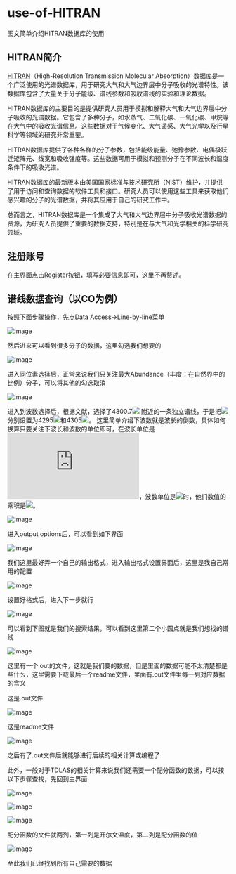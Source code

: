 # use-of-HITRAN
图文简单介绍HITRAN数据库的使用
## HITRAN简介
[HITRAN](https://www.hitran.org/)（High-Resolution Transmission Molecular Absorption）数据库是一个广泛使用的光谱数据库，用于研究大气和大气边界层中分子吸收的光谱特性。该数据库包含了大量关于分子能级、谱线参数和吸收谱线的实验和理论数据。

HITRAN数据库的主要目的是提供研究人员用于模拟和解释大气和大气边界层中分子吸收的光谱数据。它包含了多种分子，如水蒸气、二氧化碳、一氧化碳、甲烷等在大气中的吸收光谱信息。这些数据对于气候变化、大气遥感、大气光学以及行星科学等领域的研究非常重要。

HITRAN数据库提供了各种各样的分子参数，包括能级能量、弛豫参数、电偶极跃迁矩阵元、线宽和吸收强度等。这些数据可用于模拟和预测分子在不同波长和温度条件下的吸收光谱。

HITRAN数据库的最新版本由美国国家标准与技术研究所（NIST）维护，并提供了用于访问和查询数据的软件工具和接口。研究人员可以使用这些工具来获取他们感兴趣的分子的光谱数据，并将其应用于自己的研究工作中。

总而言之，HITRAN数据库是一个集成了大气和大气边界层中分子吸收光谱数据的资源，为研究人员提供了重要的数据支持，特别是在与大气和光学相关的科学研究领域。
## 注册账号
在主界面点击Register按钮，填写必要信息即可，这里不再赘述。

## 谱线数据查询（以CO为例）
按照下面步骤操作，先点Data Access->Line-by-line菜单

![image](https://github.com/WendellD0514/use-of-HITRAN/assets/91401712/a08c275e-9a11-4cb8-ae49-69cd6020388e)

然后进来可以看到很多分子的数据，这里勾选我们想要的

![image](https://github.com/WendellD0514/use-of-HITRAN/assets/91401712/c3ccc4a5-3a86-4f4b-8ebe-440f8c72c779)

进入同位素选择后，正常来说我们只关注最大Abundance（丰度：在自然界中的比例）分子，可以将其他的勾选取消

![image](https://github.com/WendellD0514/use-of-HITRAN/assets/91401712/7be7e69c-6406-4203-9e31-ccfd0ae2e1cc)

进入到波数选择后，根据文献，选择了4300.7![](http://latex.codecogs.com/svg.latex?cm^{-1})
附近的一条独立谱线，于是把![](http://latex.codecogs.com/svg.latex?\nu_{min},\nu_{max})分别设置为4295![](http://latex.codecogs.com/svg.latex?cm^{-1})和4305![](http://latex.codecogs.com/svg.latex?cm^{-1})。
这里简单介绍下波数就是波长的倒数，具体如何换算只要关注下波长和波数的单位即可，在波长单位是![](http://latex.codecogs.com/svg.latex?nm)，波数单位是![](http://latex.codecogs.com/svg.latex?cm^{-1})时，他们数值的乘积是![](http://latex.codecogs.com/svg.latex?10^7)。

![image](https://github.com/WendellD0514/use-of-HITRAN/assets/91401712/84f3ac39-8b14-4722-abc0-e5c119db774f)

进入output options后，可以看到如下界面

![image](https://github.com/WendellD0514/use-of-HITRAN/assets/91401712/a61df100-9cb3-4538-8f73-22316529cebd)

我们这里最好弄一个自己的输出格式，进入输出格式设置界面后，这里是我自己常用的配置

![image](https://github.com/WendellD0514/use-of-HITRAN/assets/91401712/5da30f57-7eb1-4925-9c48-a63e4a0779da)

设置好格式后，进入下一步就行

![image](https://github.com/WendellD0514/use-of-HITRAN/assets/91401712/476699e9-901c-4829-9095-fd84e9be1ae6)

可以看到下图就是我们的搜索结果，可以看到这里第二个小圆点就是我们想找的谱线

![image](https://github.com/WendellD0514/use-of-HITRAN/assets/91401712/1df9bc1e-afc3-4e30-98b0-e1fee1bffd7f)

这里有一个.out的文件，这就是我们要的数据，但是里面的数据可能不太清楚都是些什么，这里需要下载最后一个readme文件，里面有.out文件里每一列对应数据的含义

这是.out文件

![image](https://github.com/WendellD0514/use-of-HITRAN/assets/91401712/74b8b14f-d16c-4d80-a612-f9902a09a50e)

这是readme文件

![image](https://github.com/WendellD0514/use-of-HITRAN/assets/91401712/69ea8307-aeee-439e-a341-555297b22b08)

之后有了.out文件后就能够进行后续的相关计算或编程了

此外，一般对于TDLAS的相关计算来说我们还需要一个配分函数的数据，可以按以下步骤查找，先回到主界面

![image](https://github.com/WendellD0514/use-of-HITRAN/assets/91401712/944e8b16-731e-4734-90df-c12af32ddf06)

![image](https://github.com/WendellD0514/use-of-HITRAN/assets/91401712/dba10a82-50b2-454a-a039-14cf6fc471b2)

![image](https://github.com/WendellD0514/use-of-HITRAN/assets/91401712/23831768-025f-405d-bede-06f8091077b0)

配分函数的文件就两列，第一列是开尔文温度，第二列是配分函数的值

![image](https://github.com/WendellD0514/use-of-HITRAN/assets/91401712/57e81811-ebbc-4eb5-a849-c53897922224)

至此我们已经找到所有自己需要的数据
















